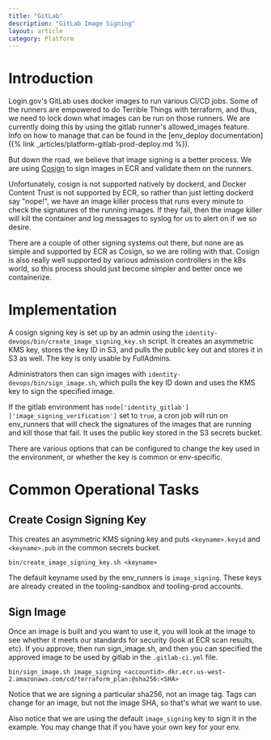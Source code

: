 ```yaml
---
title: "GitLab"
description: "GitLab Image Signing"
layout: article
category: Platform
---
```


# Introduction

Login.gov's GitLab uses docker images to run various CI/CD jobs.  Some of the runners
are empowered to do Terrible Things with terraform, and thus, we need to lock down
what images can be run on those runners.  We are currently doing this by using the
gitlab runner's allowed_images feature.  Info on how to manage that can be found in
the [env_deploy documentation]({% link _articles/platform-gitlab-prod-deploy.md %}).

But down the road, we believe that image signing is a better process.  We are using
[Cosign](https://docs.sigstore.dev/cosign/overview/) to sign images in ECR and validate
them on the runners.

Unfortunately, cosign is not supported natively by dockerd, and Docker Content Trust is
not supported by ECR, so rather than just letting dockerd say "nope!", we have an
image killer process that runs every minute to check the signatures of the running images.
If they fail, then the image killer will kill the container and log messages to syslog
for us to alert on if we so desire.

There are a couple of other signing systems out there, but none are as simple and
supported by ECR as Cosign, so we are rolling with that.  Cosign is also really well
supported by various admission controllers in the k8s world, so this process should
just become simpler and better once we containerize.

# Implementation

A cosign signing key is set up by an admin using the `identity-devops/bin/create_image_signing_key.sh`
script.  It creates an asymmetric KMS key, stores the key ID in S3, and pulls the public key out and
stores it in S3 as well.  The key is only usable by FullAdmins.

Administrators then can sign images with `identity-devops/bin/sign_image.sh`, which pulls the
key ID down and uses the KMS key to sign the specified image.

If the gitlab environment has `node['identity_gitlab']['image_signing_verification']` set to
`true`, a cron job will run on env_runners that will check the signatures of the images
that are running and kill those that fail.  It uses the public key stored in
the S3 secrets bucket.

There are various options that can be configured to change the key used in the environment,
or whether the key is common or env-specific.

# Common Operational Tasks

## Create Cosign Signing Key

This creates an asymmetric KMS signing key and puts `<keyname>.keyid` and `<keyname>.pub`
in the common secrets bucket.

```
bin/create_image_signing_key.sh <keyname>
```

The default keyname used by the env_runners is `image_signing`.  These keys
are already created in the tooling-sandbox and tooling-prod accounts.

## Sign Image

Once an image is built and you want to use it, you will look at the
image to see whether it meets our standards for security (look at ECR
scan results, etc).  If you approve, then run sign_image.sh, and then you can
specified the approved image to be used by gitlab in the `.gitlab-ci.yml` file.

```
bin/sign_image.sh image_signing <accountid>.dkr.ecr.us-west-2.amazonaws.com/cd/terraform_plan:@sha256:<SHA>
```

Notice that we are signing a particular sha256, not an image tag.  Tags can change for an image,
but not the image SHA, so that's what we want to use.

Also notice that we are using the default `image_signing` key to sign it in the example.
You may change that if you have your own key for your env.
